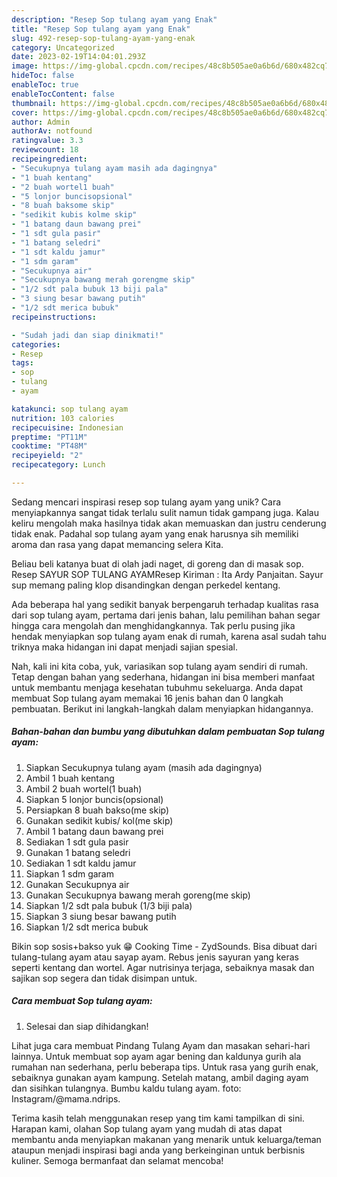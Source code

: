 ```yaml
---
description: "Resep Sop tulang ayam yang Enak"
title: "Resep Sop tulang ayam yang Enak"
slug: 492-resep-sop-tulang-ayam-yang-enak
category: Uncategorized
date: 2023-02-19T14:04:01.293Z
image: https://img-global.cpcdn.com/recipes/48c8b505ae0a6b6d/680x482cq70/sop-tulang-ayam-foto-resep-utama.jpg
hideToc: false
enableToc: true
enableTocContent: false
thumbnail: https://img-global.cpcdn.com/recipes/48c8b505ae0a6b6d/680x482cq70/sop-tulang-ayam-foto-resep-utama.jpg
cover: https://img-global.cpcdn.com/recipes/48c8b505ae0a6b6d/680x482cq70/sop-tulang-ayam-foto-resep-utama.jpg
author: Admin
authorAv: notfound
ratingvalue: 3.3
reviewcount: 18
recipeingredient:
- "Secukupnya tulang ayam masih ada dagingnya"
- "1 buah kentang"
- "2 buah wortel1 buah"
- "5 lonjor buncisopsional"
- "8 buah baksome skip"
- "sedikit kubis kolme skip"
- "1 batang daun bawang prei"
- "1 sdt gula pasir"
- "1 batang seledri"
- "1 sdt kaldu jamur"
- "1 sdm garam"
- "Secukupnya air"
- "Secukupnya bawang merah gorengme skip"
- "1/2 sdt pala bubuk 13 biji pala"
- "3 siung besar bawang putih"
- "1/2 sdt merica bubuk"
recipeinstructions:

- "Sudah jadi dan siap dinikmati!"
categories:
- Resep
tags:
- sop
- tulang
- ayam

katakunci: sop tulang ayam 
nutrition: 103 calories
recipecuisine: Indonesian
preptime: "PT11M"
cooktime: "PT48M"
recipeyield: "2"
recipecategory: Lunch

---
```





Sedang mencari inspirasi resep sop tulang ayam yang unik? Cara menyiapkannya sangat tidak terlalu sulit namun tidak gampang juga. Kalau keliru mengolah maka hasilnya tidak akan memuaskan dan justru cenderung tidak enak. Padahal sop tulang ayam yang enak harusnya sih memiliki aroma dan rasa yang dapat memancing selera Kita.





Beliau beli katanya buat di olah jadi naget, di goreng dan di masak sop. Resep SAYUR SOP TULANG AYAMResep Kiriman : Ita Ardy Panjaitan. Sayur sup memang paling klop disandingkan dengan perkedel kentang.

Ada beberapa hal yang sedikit banyak berpengaruh terhadap kualitas rasa dari sop tulang ayam, pertama dari jenis bahan, lalu pemilihan bahan segar hingga cara mengolah dan menghidangkannya. Tak perlu pusing jika hendak menyiapkan sop tulang ayam enak di rumah, karena asal sudah tahu triknya maka hidangan ini dapat menjadi sajian spesial.






Nah, kali ini kita coba, yuk, variasikan sop tulang ayam sendiri di rumah. Tetap dengan bahan yang sederhana, hidangan ini bisa memberi manfaat untuk membantu menjaga kesehatan tubuhmu sekeluarga. Anda dapat membuat Sop tulang ayam memakai 16 jenis bahan dan 0 langkah pembuatan. Berikut ini langkah-langkah dalam menyiapkan hidangannya.

<!--inarticleads1-->

##### Bahan-bahan dan bumbu yang dibutuhkan dalam pembuatan Sop tulang ayam:

1. Siapkan Secukupnya tulang ayam (masih ada dagingnya)
1. Ambil 1 buah kentang
1. Ambil 2 buah wortel(1 buah)
1. Siapkan 5 lonjor buncis(opsional)
1. Persiapkan 8 buah bakso(me skip)
1. Gunakan sedikit kubis/ kol(me skip)
1. Ambil 1 batang daun bawang prei
1. Sediakan 1 sdt gula pasir
1. Gunakan 1 batang seledri
1. Sediakan 1 sdt kaldu jamur
1. Siapkan 1 sdm garam
1. Gunakan Secukupnya air
1. Gunakan Secukupnya bawang merah goreng(me skip)
1. Siapkan 1/2 sdt pala bubuk (1/3 biji pala)
1. Siapkan 3 siung besar bawang putih
1. Siapkan 1/2 sdt merica bubuk


Bikin sop sosis+bakso yuk 😁 Cooking Time - ZydSounds. Bisa dibuat dari tulang-tulang ayam atau sayap ayam. Rebus jenis sayuran yang keras seperti kentang dan wortel. Agar nutrisinya terjaga, sebaiknya masak dan sajikan sop segera dan tidak disimpan untuk. 

<!--inarticleads2-->

##### Cara membuat Sop tulang ayam:


1. Selesai dan siap dihidangkan!

Lihat juga cara membuat Pindang Tulang Ayam dan masakan sehari-hari lainnya. Untuk membuat sop ayam agar bening dan kaldunya gurih ala rumahan nan sederhana, perlu beberapa tips. Untuk rasa yang gurih enak, sebaiknya gunakan ayam kampung. Setelah matang, ambil daging ayam dan sisihkan tulangnya. Bumbu kaldu tulang ayam. foto: Instagram/@mama.ndrips. 

Terima kasih telah menggunakan resep yang tim kami tampilkan di sini. Harapan kami, olahan Sop tulang ayam yang mudah di atas dapat membantu anda menyiapkan makanan yang menarik untuk keluarga/teman ataupun menjadi inspirasi bagi anda yang berkeinginan untuk berbisnis kuliner. Semoga bermanfaat dan selamat mencoba!
